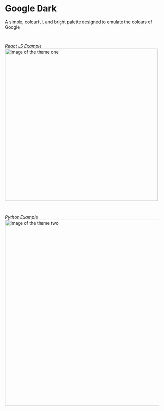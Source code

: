 # **Google Dark**

A simple, colourful, and bright palette designed to emulate the colours of Google

<br />

_React JS Example_  
<image
src="https://github.com/LeoWB/Google-Dark-VSCode-Theme/blob/main/themes/images/code_one.png"
alt="image of the theme one"
width="500"
title="Google Dark Example ReactJS"> </image>

<br />

_Python Example_  
<image 
src="https://github.com/LeoWB/Google-Dark-VSCode-Theme/blob/main/themes/images/code_two.png"
alt="image of the theme two"
height="610"
title="Google Dark Example Python"></image>
